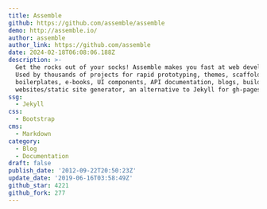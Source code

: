 ```yaml
---
title: Assemble
github: https://github.com/assemble/assemble
demo: http://assemble.io/
author: assemble
author_link: https://github.com/assemble
date: 2024-02-18T06:08:06.188Z
description: >-
  Get the rocks out of your socks! Assemble makes you fast at web development!
  Used by thousands of projects for rapid prototyping, themes, scaffolds,
  boilerplates, e-books, UI components, API documentation, blogs, building
  websites/static site generator, an alternative to Jekyll for gh-pages and m...
ssg:
  - Jekyll
css:
  - Bootstrap
cms:
  - Markdown
category:
  - Blog
  - Documentation
draft: false
publish_date: '2012-09-22T20:50:23Z'
update_date: '2019-06-16T03:58:49Z'
github_star: 4221
github_fork: 277
---
```

